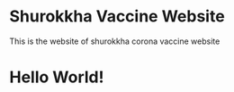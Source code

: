 # Shurokkha Vaccine Website 
This is the website of shurokkha corona vaccine website

<h1> Hello World! </h1>